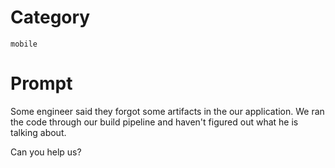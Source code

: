# Category

`mobile`

# Prompt

Some engineer said they forgot some artifacts in the our application. We ran the code through our build pipeline and haven't figured out what he is talking about.

Can you help us?
